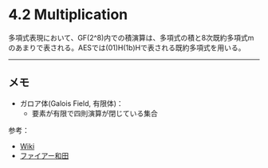 # 4.2 Multiplication
多項式表現において、GF(2^8)内での積演算は、多項式の積と8次既約多項式mのあまりで表される。AESでは(01)H(1b)Hで表される既約多項式を用いる。




---
## メモ
- ガロア体(Galois Field, 有限体)：
  - 要素が有限で四則演算が閉じている集合


参考：
- [Wiki](https://ja.wikipedia.org/wiki/%E6%9C%89%E9%99%90%E4%BD%93)
- [ファイアー和田](https://ie.u-ryukyu.ac.jp/~wada/vhdl/GaloisField.html)